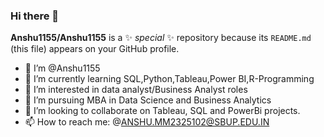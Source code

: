 ### Hi there 👋

**Anshu1155/Anshu1155** is a ✨ _special_ ✨ repository because its `README.md` (this file) appears on your GitHub profile.
- 🔭 I’m @Anshu1155 
- 🌱 I’m currently learning SQL,Python,Tableau,Power BI,R-Programming
- 👯 I’m interested in data analyst/Business Analyst roles
- 🤔 I’m pursuing MBA in Data Science and Business Analytics
- 💬 I’m looking to collaborate on Tableau, SQL and PowerBi projects.
- 📫 How to reach me: @ANSHU.MM2325102@SBUP.EDU.IN
